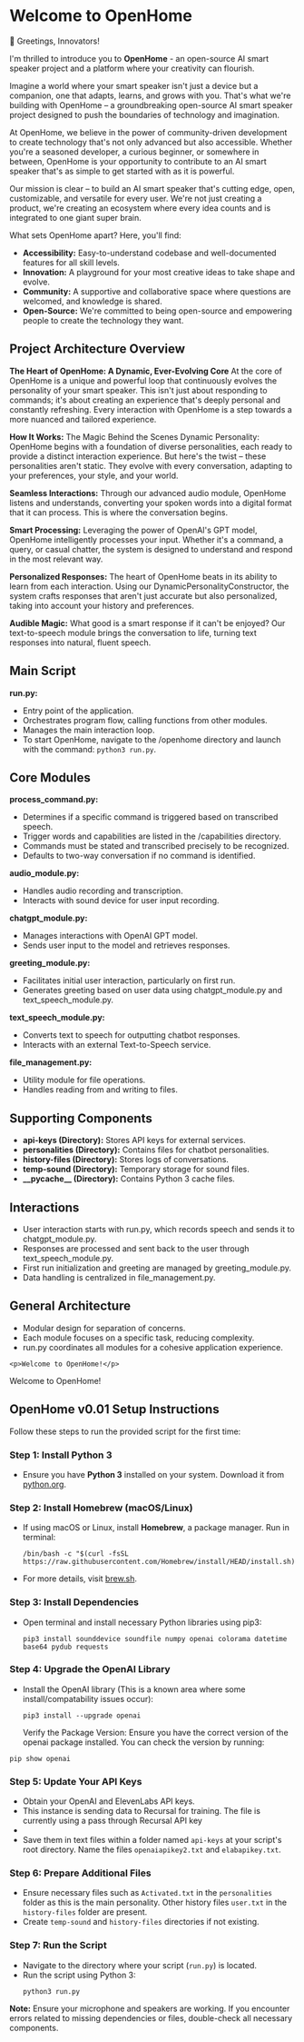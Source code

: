 <h1>Welcome to OpenHome</h1>

<p>👋 Greetings, Innovators!</p>

<p>
    I'm thrilled to introduce you to <strong>OpenHome</strong> - an open-source AI smart speaker project and a platform where your creativity can flourish.

Imagine a world where your smart speaker isn't just a device but a companion, one that adapts, learns, and grows with you. That's what we're building with OpenHome – a groundbreaking open-source AI smart speaker project designed to push the boundaries of technology and imagination.
</p>

<p>
    At OpenHome, we believe in the power of community-driven development to create technology that's not only advanced but also accessible. Whether you're a seasoned developer, a curious beginner, or somewhere in between, OpenHome is your opportunity to contribute to an AI smart speaker that's as simple to get started with as it is powerful.
</p>

<p>
    Our mission is clear – to build an AI smart speaker that's cutting edge, open, customizable, and versatile for every user. We're not just creating a product, we're creating an ecosystem where every idea counts and is integrated to one giant super brain.
</p>

<p>
    What sets OpenHome apart? Here, you'll find:
    <ul>
        <li><strong>Accessibility:</strong> Easy-to-understand codebase and well-documented features for all skill levels.</li>
        <li><strong>Innovation:</strong> A playground for your most creative ideas to take shape and evolve.</li>
        <li><strong>Community:</strong> A supportive and collaborative space where questions are welcomed, and knowledge is shared.</li>
        <li><strong>Open-Source:</strong> We're committed to being open-source and empowering people to create the technology they want.</li>
    </ul>
</p>

<h2>Project Architecture Overview</h2>

<b>The Heart of OpenHome: A Dynamic, Ever-Evolving Core</b>
At the core of OpenHome is a unique and powerful loop that continuously evolves the personality of your smart speaker. This isn't just about responding to commands; it's about creating an experience that's deeply personal and constantly refreshing. Every interaction with OpenHome is a step towards a more nuanced and tailored experience.

<b>How It Works:</b> The Magic Behind the Scenes
Dynamic Personality: OpenHome begins with a foundation of diverse personalities, each ready to provide a distinct interaction experience. But here's the twist – these personalities aren't static. They evolve with every conversation, adapting to your preferences, your style, and your world.

<b>Seamless Interactions:</b> Through our advanced audio module, OpenHome listens and understands, converting your spoken words into a digital format that it can process. This is where the conversation begins.

<b>Smart Processing:</b> Leveraging the power of OpenAI's GPT model, OpenHome intelligently processes your input. Whether it's a command, a query, or casual chatter, the system is designed to understand and respond in the most relevant way.

<b>Personalized Responses:</b> The heart of OpenHome beats in its ability to learn from each interaction. Using our DynamicPersonalityConstructor, the system crafts responses that aren't just accurate but also personalized, taking into account your history and preferences.

<b>Audible Magic:</b> What good is a smart response if it can't be enjoyed? Our text-to-speech module brings the conversation to life, turning text responses into natural, fluent speech.


<h2>Main Script</h2>
<p><strong>run.py:</strong></p>
    <ul>
        <li>Entry point of the application.</li>
        <li>Orchestrates program flow, calling functions from other modules.</li>
        <li>Manages the main interaction loop.</li>
        <li>To start OpenHome, navigate to the /openhome directory and launch with the command: <code>python3 run.py</code>.</li>
    </ul>

<h2>Core Modules</h2>

<p><strong>process_command.py:</strong></p>
    <ul>
        <li>Determines if a specific command is triggered based on transcribed speech.</li>
        <li>Trigger words and capabilities are listed in the /capabilities directory.</li>
        <li>Commands must be stated and transcribed precisely to be recognized.</li>
        <li>Defaults to two-way conversation if no command is identified.</li>
    </ul>

<p><strong>audio_module.py:</strong></p>
    <ul>
        <li>Handles audio recording and transcription.</li>
        <li>Interacts with sound device for user input recording.</li>
    </ul>

<p><strong>chatgpt_module.py:</strong></p>
    <ul>
        <li>Manages interactions with OpenAI GPT model.</li>
        <li>Sends user input to the model and retrieves responses.</li>
    </ul>

<p><strong>greeting_module.py:</strong></p>
    <ul>
        <li>Facilitates initial user interaction, particularly on first run.</li>
        <li>Generates greeting based on user data using chatgpt_module.py and text_speech_module.py.</li>
    </ul>

<p><strong>text_speech_module.py:</strong></p>
    <ul>
        <li>Converts text to speech for outputting chatbot responses.</li>
        <li>Interacts with an external Text-to-Speech service.</li>
    </ul>

<p><strong>file_management.py:</strong></p>
    <ul>
        <li>Utility module for file operations.</li>
        <li>Handles reading from and writing to files.</li>
    </ul>

<h2>Supporting Components</h2>
    <ul>
        <li><strong>api-keys (Directory):</strong> Stores API keys for external services.</li>
        <li><strong>personalities (Directory):</strong> Contains files for chatbot personalities.</li>
        <li><strong>history-files (Directory):</strong> Stores logs of conversations.</li>
        <li><strong>temp-sound (Directory):</strong> Temporary storage for sound files.</li>
        <li><strong>__pycache__ (Directory):</strong> Contains Python 3 cache files.</li>
    </ul>

<h2>Interactions</h2>
    <ul>
        <li>User interaction starts with run.py, which records speech and sends it to chatgpt_module.py.</li>
        <li>Responses are processed and sent back to the user through text_speech_module.py.</li>
        <li>First run initialization and greeting are managed by greeting_module.py.</li>
        <li>Data handling is centralized in file_management.py.</li>
    </ul>

<h2>General Architecture</h2>
    <ul>
        <li>Modular design for separation of concerns.</li>
        <li>Each module focuses on a specific task, reducing complexity.</li>
        <li>run.py coordinates all modules for a cohesive application experience.</li>
    </ul>

    <p>Welcome to OpenHome!</p>



Welcome to OpenHome!

</head>
<body>

<h2>OpenHome v0.01 Setup Instructions</h2>

<p>Follow these steps to run the provided script for the first time:</p>

<h3><strong>Step 1: Install Python 3</strong></h3>
<ul>
  <li>Ensure you have <strong>Python 3</strong> installed on your system. Download it from <a href="https://www.python.org/downloads/">python.org</a>.</li>
</ul>

<h3><strong>Step 2: Install Homebrew (macOS/Linux)</strong></h3>
<ul>
  <li>If using macOS or Linux, install <strong>Homebrew</strong>, a package manager. Run in terminal:
    <pre><code>/bin/bash -c "$(curl -fsSL https://raw.githubusercontent.com/Homebrew/install/HEAD/install.sh)"</code></pre>
  </li>
  <li>For more details, visit <a href="https://brew.sh/">brew.sh</a>.</li>
</ul>

<h3><strong>Step 3: Install Dependencies</strong></h3>
<ul>
  <li>Open terminal and install necessary Python libraries using pip3:
    <pre><code>pip3 install sounddevice soundfile numpy openai colorama datetime base64 pydub requests</code></pre>
  </li>
</ul>

<h3><strong>Step 4: Upgrade the OpenAI Library</strong></h3>
<ul>
  <li>Install the OpenAI library (This is a known area where some install/compatability issues occur):
    <pre><code>pip3 install --upgrade openai</code></pre>
<ui></ui>Verify the Package Version: Ensure you have the correct version of the openai package installed. You can check the version by running:</ul> <code>pip show openai </code>
  </li>
</ul>

<h3><strong>Step 5: Update Your API Keys</strong></h3>
<ul>
  <li>Obtain your OpenAI and ElevenLabs API keys.</li>
  <li>This instance is sending data to Recursal for training. The file is currently using a pass through Recursal API key<li>
  <li>Save them in text files within a folder named <code>api-keys</code> at your script's root directory. Name the files <code>openaiapikey2.txt</code> and <code>elabapikey.txt</code>.</li>
</ul>

<h3><strong>Step 6: Prepare Additional Files</strong></h3>
<ul>
  <li>Ensure necessary files such as <code>Activated.txt</code> in the <code>personalities</code> folder as this is the main personality. Other history files <code>user.txt</code> in the <code>history-files</code> folder are present.</li>
  <li>Create <code>temp-sound</code> and <code>history-files</code> directories if not existing.</li>
</ul>

<h3><strong>Step 7: Run the Script</strong></h3>
<ul>
  <li>Navigate to the directory where your script (<code>run.py</code>) is located.</li>
  <li>Run the script using Python 3:
    <pre><code>python3 run.py</code></pre>
  </li>
</ul>

<p><strong>Note:</strong> Ensure your microphone and speakers are working. If you encounter errors related to missing dependencies or files, double-check all necessary components.</p>

</body>
</html>
